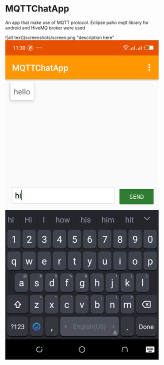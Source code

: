 # MQTTChatApp
An app that make use of MQTT protocol. Eclipse paho mqtt library for android and HiveMQ broker were used

![alt text](screenshots/screen.png "description here"
<img src="screenshots/screen.png" alt="chat"/> 
